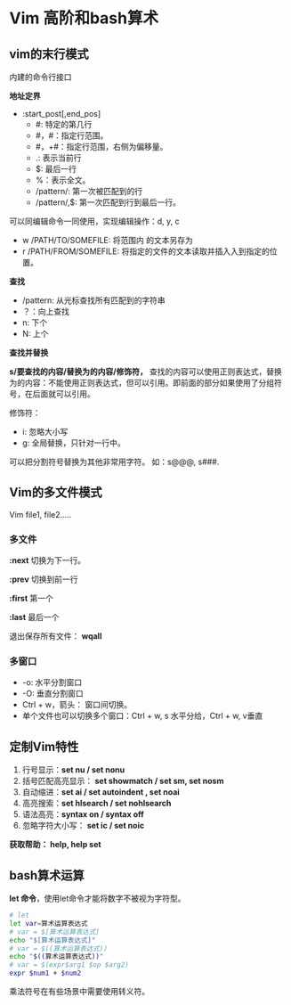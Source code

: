 # Vim 高阶和bash算术

## vim的末行模式

内建的命令行接口

**地址定界**

- :start_post[,end_pos]
  - #: 特定的第几行
  - #，#：指定行范围。
  - #，+#：指定行范围，右侧为偏移量。
  - .: 表示当前行
  - $: 最后一行
  - %：表示全文。
  - /pattern/: 第一次被匹配到的行
  - /pattern/,$: 第一次匹配到行到最后一行。

可以同编辑命令一同使用，实现编辑操作：d, y, c

- w /PATH/TO/SOMEFILE:  将范围内 的文本另存为
- r /PATH/FROM/SOMEFILE: 将指定的文件的文本读取并插入入到指定的位置。

**查找**

- /pattern: 从光标查找所有匹配到的字符串
- ？：向上查找
- n: 下个
- N: 上个

**查找并替换**

**s/要查找的内容/替换为的内容/修饰符，** 查找的内容可以使用正则表达式，替换为的内容：不能使用正则表达式，但可以引用。即前面的部分如果使用了分组符号，在后面就可以引用。

修饰符：

- i: 忽略大小写
- g: 全局替换，只针对一行中。

可以把分割符号替换为其他非常用字符。 如：s@@@, s###.

## Vim的多文件模式

Vim file1, file2.....

### 多文件

**:next** 切换为下一行。

**:prev** 切换到前一行

**:first** 第一个

**:last** 最后一个

退出保存所有文件： **wqall**

### 多窗口

- -o: 水平分割窗口
- -O: 垂直分割窗口
- Ctrl + w，箭头： 窗口间切换。
- 单个文件也可以切换多个窗口：Ctrl + w, s 水平分给，Ctrl + w, v垂直

## 定制Vim特性

1. 行号显示：**set nu / set nonu**
2. 括号匹配高亮显示： **set showmatch  / set sm, set nosm**
3. 自动缩进：**set ai / set autoindent , set noai**
4. 高亮搜索：**set hlsearch / set nohlsearch**
5. 语法高亮：**syntax on  / syntax off**
6. 忽略字符大小写： **set ic / set noic**

**获取帮助： help,  help set**

## bash算术运算

**let 命令**，使用let命令才能将数字不被视为字符型。

```bash
# let
let var=算术运算表达式
# var = $[算术运算表达式]
echo "$[算术运算表达式]"
# var = $((算术运算表达式))
echo "$((算术运算表达式))"
# var = $(expr$arg1 $op $arg2)
expr $num1 + $num2
```

乘法符号在有些场景中需要使用转义符。